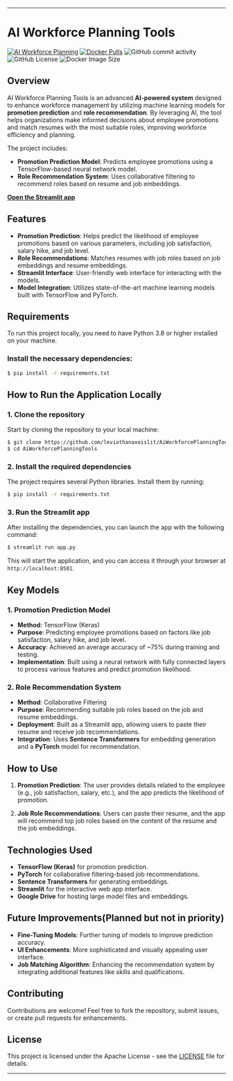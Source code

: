 
---

# AI Workforce Planning Tools

[![AI Workforce Planning](https://static.streamlit.io/badges/streamlit_badge_black_white.svg)](https://aiworkforceplanningtool.streamlit.app/) 
[![Docker Pulls](https://img.shields.io/docker/pulls/leviathanaxeislit/aiworkforceplanningtools?style=plastic&logo=docker&logoColor=blue&logoSize=auto)](https://hub.docker.com/repository/docker/leviathanaxeislit/aiworkforceplanningtools/general)
![GitHub commit activity](https://img.shields.io/github/commit-activity/w/leviathanaxeislit/AiWorkforcePlanningTools?style=plastic&logo=github)
![GitHub License](https://img.shields.io/github/license/leviathanaxeislit/AiWorkforcePlanningTools?style=plastic&logo=apachelucene)
![Docker Image Size](https://img.shields.io/docker/image-size/leviathanaxeislit/aiworkforceplanningtools?arch=amd64&style=plastic&logo=docker)

## Overview

AI Workforce Planning Tools is an advanced **AI-powered system** designed to enhance workforce management by utilizing machine learning models for **promotion prediction** and **role recommendation**. By leveraging AI, the tool helps organizations make informed decisions about employee promotions and match resumes with the most suitable roles, improving workforce efficiency and planning.

The project includes:
- **Promotion Prediction Model**: Predicts employee promotions using a TensorFlow-based neural network model.
- **Role Recommendation System**: Uses collaborative filtering to recommend roles based on resume and job embeddings.

[**Open the Streamlit app**](https://aiworkforceplanningtool.streamlit.app/)

## Features

- **Promotion Prediction**: Helps predict the likelihood of employee promotions based on various parameters, including job satisfaction, salary hike, and job level.
- **Role Recommendations**: Matches resumes with job roles based on job embeddings and resume embeddings.
- **Streamlit Interface**: User-friendly web interface for interacting with the models.
- **Model Integration**: Utilizes state-of-the-art machine learning models built with TensorFlow and PyTorch.

## Requirements

To run this project locally, you need to have Python 3.8 or higher installed on your machine.

### Install the necessary dependencies:

```bash
$ pip install -r requirements.txt
```

## How to Run the Application Locally

### 1. Clone the repository

Start by cloning the repository to your local machine:

```bash
$ git clone https://github.com/leviathanaxeislit/AiWorkforcePlanningTools.git
$ cd AiWorkforcePlanningTools
```

### 2. Install the required dependencies

The project requires several Python libraries. Install them by running:

```bash
$ pip install -r requirements.txt
```

### 3. Run the Streamlit app

After installing the dependencies, you can launch the app with the following command:

```bash
$ streamlit run app.py
```

This will start the application, and you can access it through your browser at `http://localhost:8501`.

## Key Models

### 1. Promotion Prediction Model
- **Method**: TensorFlow (Keras)
- **Purpose**: Predicting employee promotions based on factors like job satisfaction, salary hike, and job level.
- **Accuracy**: Achieved an average accuracy of ~75% during training and testing.
- **Implementation**: Built using a neural network with fully connected layers to process various features and predict promotion likelihood.

### 2. Role Recommendation System
- **Method**: Collaborative Filtering
- **Purpose**: Recommending suitable job roles based on the job and resume embeddings.
- **Deployment**: Built as a Streamlit app, allowing users to paste their resume and receive job recommendations.
- **Integration**: Uses **Sentence Transformers** for embedding generation and a **PyTorch** model for recommendation.

## How to Use

1. **Promotion Prediction**: The user provides details related to the employee (e.g., job satisfaction, salary, etc.), and the app predicts the likelihood of promotion.
   
2. **Job Role Recommendations**: Users can paste their resume, and the app will recommend top job roles based on the content of the resume and the job embeddings.

## Technologies Used

- **TensorFlow (Keras)**  for promotion prediction.
- **PyTorch** for collaborative filtering-based job recommendations.
- **Sentence Transformers** for generating embeddings.
- **Streamlit** for the interactive web app interface.
- **Google Drive** for hosting large model files and embeddings.

## Future Improvements(Planned but not in priority)

- **Fine-Tuning Models**: Further tuning of models to improve prediction accuracy.
- **UI Enhancements**: More sophisticated and visually appealing user interface.
- **Job Matching Algorithm**: Enhancing the recommendation system by integrating additional features like skills and qualifications.

## Contributing

Contributions are welcome! Feel free to fork the repository, submit issues, or create pull requests for enhancements.

## License

This project is licensed under the Apache License - see the [LICENSE](LICENSE) file for details.

---
